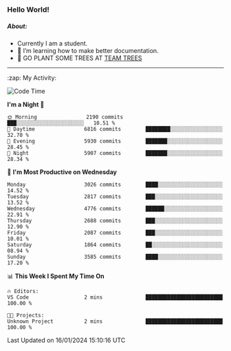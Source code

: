 ### Hello World!

##### About:
- Currently I am a student.
- 🌱 I’m learning how to make better documentation.
- 🌱 GO PLANT SOME TREES AT [TEAM TREES](https://teamtrees.org/)

---
  <summary>:zap: My Activity:</summary>
  
<!--START_SECTION:waka-->
![Code Time](http://img.shields.io/badge/Code%20Time-1%2C268%20hrs%2028%20mins-blue)

**I'm a Night 🦉** 

```text
🌞 Morning                2190 commits        ███░░░░░░░░░░░░░░░░░░░░░░   10.51 % 
🌆 Daytime                6816 commits        ████████░░░░░░░░░░░░░░░░░   32.70 % 
🌃 Evening                5930 commits        ███████░░░░░░░░░░░░░░░░░░   28.45 % 
🌙 Night                  5907 commits        ███████░░░░░░░░░░░░░░░░░░   28.34 % 
```
📅 **I'm Most Productive on Wednesday** 

```text
Monday                   3026 commits        ████░░░░░░░░░░░░░░░░░░░░░   14.52 % 
Tuesday                  2817 commits        ███░░░░░░░░░░░░░░░░░░░░░░   13.52 % 
Wednesday                4776 commits        ██████░░░░░░░░░░░░░░░░░░░   22.91 % 
Thursday                 2688 commits        ███░░░░░░░░░░░░░░░░░░░░░░   12.90 % 
Friday                   2087 commits        ███░░░░░░░░░░░░░░░░░░░░░░   10.01 % 
Saturday                 1864 commits        ██░░░░░░░░░░░░░░░░░░░░░░░   08.94 % 
Sunday                   3585 commits        ████░░░░░░░░░░░░░░░░░░░░░   17.20 % 
```


📊 **This Week I Spent My Time On** 

```text
🔥 Editors: 
VS Code                  2 mins              █████████████████████████   100.00 % 

🐱‍💻 Projects: 
Unknown Project          2 mins              █████████████████████████   100.00 % 
```


 Last Updated on 16/01/2024 15:10:16 UTC
<!--END_SECTION:waka-->
